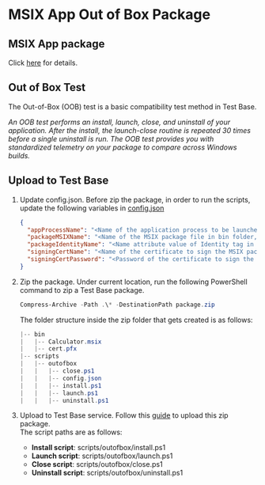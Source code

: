 # MSIX App Out of Box Package

## MSIX App package

Click [here](https://learn.microsoft.com/en-us/windows/msix/overview) for details.

## Out of Box Test

The Out-of-Box (OOB) test is a basic compatibility test method in Test Base.

_An OOB test performs an install, launch, close, and uninstall of your application. After the install, the launch-close routine is repeated 30 times before a single uninstall is run. The OOB test provides you with standardized telemetry on your package to compare across Windows builds._

## Upload to Test Base

1. Update config.json.
   Before zip the package, in order to run the scripts, update the following variables in [config.json](./scripts/outofbox/config.json)

   ```json
   {
     "appProcessName": "<Name of the application process to be launched, e.g., Calculator>",
     "packageMSIXName": "<Name of the MSIX package file in bin folder, e.g., Calculator.msix>",
     "packageIdentityName": "<Name attribute value of Identity tag in the MSIX package manifest, e.g., Calculator>",
     "signingCertName": "<Name of the certificate to sign the MSIX package in bin folder, e. g., cert.pfx>",
     "signingCertPassword": "<Password of the certificate to sign the MSIX package, e. g., Password01!>"
   }
   ```

1. Zip the package.
   Under current location, run the following PowerShell command to zip a Test Base package.

   ```powershell
   Compress-Archive -Path .\* -DestinationPath package.zip
   ```

   The folder structure inside the zip folder that gets created is as follows:

   ```powershell
   |-- bin
   |   |-- Calculator.msix
   |   |-- cert.pfx
   |-- scripts
   |   |-- outofbox
   |   |   |-- close.ps1
   |   |   |-- config.json
   |   |   |-- install.ps1
   |   |   |-- launch.ps1
   |   |   |-- uninstall.ps1
   ```

1. Upload to Test Base service.
   Follow this [guide](https://docs.microsoft.com/en-us/microsoft-365/test-base/uploadapplication?view=o365-worldwide) to upload this zip package.  
   The script paths are as follows:
   - **Install script**: scripts/outofbox/install.ps1
   - **Launch script**: scripts/outofbox/launch.ps1
   - **Close script**: scripts/outofbox/close.ps1
   - **Uninstall script**: scripts/outofbox/uninstall.ps1
